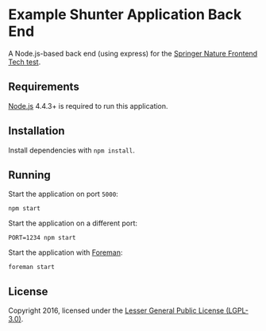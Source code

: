 
# Example Shunter Application Back End

A Node.js-based back end (using express) for the [Springer Nature Frontend Tech test](https://github.com/springernature/frontend-techtest).


## Requirements

[Node.js](https://nodejs.org/) 4.4.3+ is required to run this application.


## Installation

Install dependencies with `npm install`.


## Running

Start the application on port `5000`:

```
npm start
```

Start the application on a different port:

```
PORT=1234 npm start
```

Start the application with [Foreman](https://github.com/ddollar/foreman):

```
foreman start
```


## License

Copyright 2016, licensed under the [Lesser General Public License (LGPL-3.0)](http://www.gnu.org/licenses/lgpl-3.0.txt).